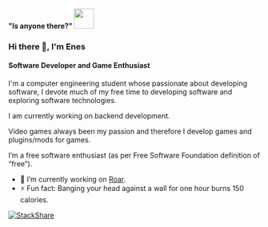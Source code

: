 #### "Is anyone there?" <img src="https://emojis.slackmojis.com/emojis/images/1460579133/354/doom_look.gif" width="40" height="40"/>

### Hi there 👋, I'm Enes
#### Software Developer and Game Enthusiast 
 
I'm a computer engineering student whose passionate about developing software, I devote much of my free time to developing software and exploring software technologies. 

I am currently working on backend development. 

Video games always been my passion and therefore I develop games and plugins/mods for games. 

I’m a free software enthusiast (as per Free Software Foundation definition of “free”). 
 
- 🔭 I’m currently working on [Roar](https://github.com/EnesEmreDemir/roar).
- ⚡ Fun fact: Banging your head against a wall for one hour burns 150 calories. 

[![StackShare](http://img.shields.io/badge/tech-stack-0690fa.svg?style=flat)](https://stackshare.io/EnesEmreDemir/my-stack)
